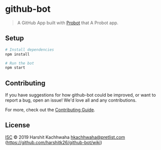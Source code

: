 # github-bot

> A GitHub App built with [Probot](https://github.com/probot/probot) that A Probot app.

## Setup

```sh
# Install dependencies
npm install

# Run the bot
npm start
```

## Contributing

If you have suggestions for how github-bot could be improved, or want to report a bug, open an issue! We'd love all and any contributions.

For more, check out the [Contributing Guide](CONTRIBUTING.md).

## License

[ISC](LICENSE) © 2019 Harshit Kachhwaha <hkachhwaha@pretlist.com> (https://github.com/harshitk26/github-bot/wiki)
